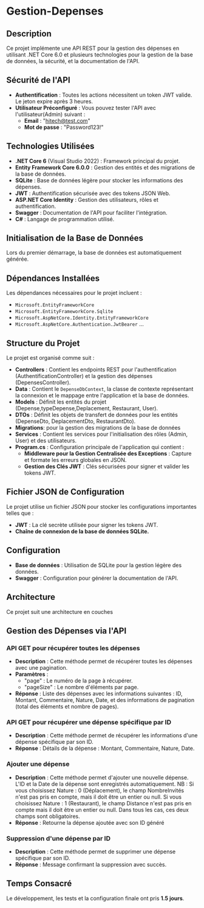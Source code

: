 # Gestion-Depenses

## Description

Ce projet implémente une API REST pour la gestion des dépenses en utilisant .NET Core 6.0 et plusieurs technologies pour la gestion de la base de données, la sécurité, et la documentation de l'API. 

## Sécurité de l'API

- **Authentification** : Toutes les actions nécessitent un token JWT valide. Le jeton expire après 3 heures.
- **Utilisateur Préconfiguré** : Vous pouvez tester l'API avec l'utilisateur(Admin) suivant :
  - **Email** : "hitech@test.com"
  - **Mot de passe** : "Password123!"

## Technologies Utilisées

- **.NET Core 6** (Visual Studio 2022) : Framework principal du projet.
- **Entity Framework Core 6.0.0** : Gestion des entités et des migrations de la base de données.
- **SQLite** : Base de données légère pour stocker les informations des dépenses.
- **JWT** : Authentification sécurisée avec des tokens JSON Web.
- **ASP.NET Core Identity** : Gestion des utilisateurs, rôles et authentification.
- **Swagger** : Documentation de l'API pour faciliter l'intégration.
- **C#** : Langage de programmation utilisé.

## Initialisation de la Base de Données

Lors du premier démarrage, la base de données est automatiquement générée.

## Dépendances Installées

Les dépendances nécessaires pour le projet incluent :

- `Microsoft.EntityFrameworkCore`
- `Microsoft.EntityFrameworkCore.Sqlite`
- `Microsoft.AspNetCore.Identity.EntityFrameworkCore`
- `Microsoft.AspNetCore.Authentication.JwtBearer`
 ...

## Structure du Projet

Le projet est organisé comme suit :

- **Controllers** : Contient les endpoints REST pour l'authentification (AuthentificationController) et la gestion des dépenses (DepensesController).
- **Data** : Contient le `DepenseDbContext`, la classe de contexte représentant la connexion et le mappage entre l'application et la base de données.
- **Models** : Définit les entités du projet (Depense,typeDepense,Deplacement, Restaurant, User).
- **DTOs** : Définit les objets de transfert de données pour les entités (DepenseDto, DeplacementDto, RestaurantDto).
- **Migrations**: pour la gestion des migrations de la base de données
- **Services** : Contient les services pour l'initialisation des rôles (Admin, User) et des utilisateurs.
- **Program.cs** : Configuration principale de l'application qui contient :
  - **Middleware pour la Gestion Centralisée des Exceptions** : Capture et formate les erreurs globales en JSON.
  - **Gestion des Clés JWT** : Clés sécurisées pour signer et valider les tokens JWT.

## Fichier JSON de Configuration

Le projet utilise un fichier JSON pour stocker les configurations importantes telles que :

- **JWT** : La clé secrète utilisée pour signer les tokens JWT.
- **Chaîne de connexion de la base de données SQLite.**

## Configuration

- **Base de données** : Utilisation de SQLite pour la gestion légère des données.
- **Swagger** : Configuration pour générer la documentation de l'API.

## Architecture

Ce projet suit une architecture en couches

## Gestion des Dépenses via l'API

### API GET pour récupérer toutes les dépenses

- **Description** : Cette méthode permet de récupérer toutes les dépenses avec une pagination.
- **Paramètres** :
  - "page" : Le numéro de la page à récupérer.
  - "pageSize" : Le nombre d'éléments par page.
- **Réponse** : Liste des dépenses avec les informations suivantes : ID, Montant, Commentaire, Nature, Date, et des informations de pagination (total des éléments et nombre de pages).

### API GET pour récupérer une dépense spécifique par ID

- **Description** : Cette méthode permet de récupérer les informations d'une dépense spécifique par son ID.
- **Réponse** : Détails de la dépense : Montant, Commentaire, Nature, Date.

### Ajouter une dépense

- **Description** : Cette méthode permet d'ajouter une nouvelle dépense. L'ID et la Date de la dépense sont enregistrés automatiquement.
NB : Si vous choisissez Nature : 0 (Déplacement), le champ NombreInvités n'est pas pris en compte, 
                mais il doit être un entier ou null.
                Si vous choisissez Nature : 1 (Restaurant), le champ Distance n'est pas pris en compte
                mais il doit être un entier ou null. 
                Dans tous les cas, ces deux champs sont obligatoires.
- **Réponse** : Retourne la dépense ajoutée avec son ID généré 

### Suppression d'une dépense par ID

- **Description** : Cette méthode permet de supprimer une dépense spécifique par son ID.
- **Réponse** : Message confirmant la suppression avec succès.

## Temps Consacré

Le développement, les tests et la configuration finale ont pris **1.5 jours**.
